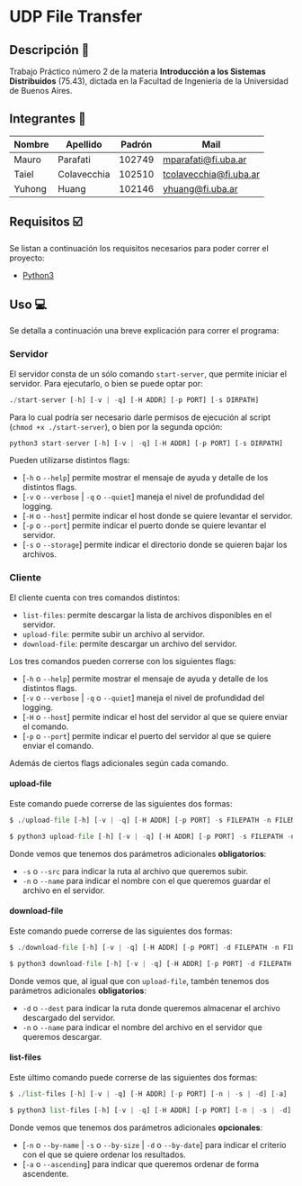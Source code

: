 # UDP File Transfer

## Descripción :book:

Trabajo Práctico número 2 de la materia **Introducción a los Sistemas Distribuidos** (75.43), dictada en la Facultad de Ingeniería de la Universidad de Buenos Aires.

## Integrantes :busts_in_silhouette:

| Nombre | Apellido    | Padrón | Mail                   |
| ------ | ----------- | ------ | ---------------------- |
| Mauro  | Parafati    | 102749 | mparafati@fi.uba.ar    |
| Taiel  | Colavecchia | 102510 | tcolavecchia@fi.uba.ar |
| Yuhong | Huang       | 102146 | yhuang@fi.uba.ar       |

## Requisitos :ballot_box_with_check:

Se listan a continuación los requisitos necesarios para poder correr el proyecto:

-   [Python3](https://www.python.org/downloads/)

## Uso :computer:

Se detalla a continuación una breve explicación para correr el programa:

### Servidor

El servidor consta de un sólo comando `start-server`, que permite iniciar el servidor. Para ejecutarlo, o bien se puede optar por:

```python
./start-server [-h] [-v | -q] [-H ADDR] [-p PORT] [-s DIRPATH]
```

Para lo cual podría ser necesario darle permisos de ejecución al script (`chmod +x ./start-server`), o bien por la segunda opción:

```python
python3 start-server [-h] [-v | -q] [-H ADDR] [-p PORT] [-s DIRPATH]
```

Pueden utilizarse distintos flags:

-   [`-h` o `--help`] permite mostrar el mensaje de ayuda y detalle de los distintos flags.
-   [`-v` o `--verbose` | `-q` o `--quiet`] maneja el nivel de profundidad del logging.
-   [`-H` o `--host`] permite indicar el host donde se quiere levantar el servidor.
-   [`-p` o `--port`] permite indicar el puerto donde se quiere levantar el servidor.
-   [`-s` o `--storage`] permite indicar el directorio donde se quieren bajar los archivos.

### Cliente

El cliente cuenta con tres comandos distintos:

-   `list-files`: permite descargar la lista de archivos disponibles en el servidor.
-   `upload-file`: permite subir un archivo al servidor.
-   `download-file`: permite descargar un archivo del servidor.

Los tres comandos pueden correrse con los siguientes flags:

-   [`-h` o `--help`] permite mostrar el mensaje de ayuda y detalle de los distintos flags.
-   [`-v` o `--verbose` | `-q` o `--quiet`] maneja el nivel de profundidad del logging.
-   [`-H` o `--host`] permite indicar el host del servidor al que se quiere enviar el comando.
-   [`-p` o `--port`] permite indicar el puerto del servidor al que se quiere enviar el comando.

Además de ciertos flags adicionales según cada comando.

#### upload-file

Este comando puede correrse de las siguientes dos formas:

```python
$ ./upload-file [-h] [-v | -q] [-H ADDR] [-p PORT] -s FILEPATH -n FILENAME
```

```python
$ python3 upload-file [-h] [-v | -q] [-H ADDR] [-p PORT] -s FILEPATH -n FILENAME
```

Donde vemos que tenemos dos parámetros adicionales **obligatorios**:

-   `-s` o `--src` para indicar la ruta al archivo que queremos subir.
-   `-n` o `--name` para indicar el nombre con el que queremos guardar el archivo en el servidor.

#### download-file

Este comando puede correrse de las siguientes dos formas:

```python
$ ./download-file [-h] [-v | -q] [-H ADDR] [-p PORT] -d FILEPATH -n FILENAME
```

```python
$ python3 download-file [-h] [-v | -q] [-H ADDR] [-p PORT] -d FILEPATH -n FILENAME
```

Donde vemos que, al igual que con `upload-file`, tambén tenemos dos parámetros adicionales **obligatorios**:

-   `-d` o `--dest` para indicar la ruta donde queremos almacenar el archivo descargado del servidor.
-   `-n` o `--name` para indicar el nombre del archivo en el servidor que queremos descargar.

#### list-files

Este último comando puede correrse de las siguientes dos formas:

```python
$ ./list-files [-h] [-v | -q] [-H ADDR] [-p PORT] [-n | -s | -d] [-a]
```

```python
$ python3 list-files [-h] [-v | -q] [-H ADDR] [-p PORT] [-n | -s | -d] [-a]
```

Donde vemos que tenemos dos parámetros adicionales **opcionales**:

-   [`-n` o `--by-name` | `-s` o `--by-size` | `-d` o `--by-date`] para indicar el criterio con el que se quiere ordenar los resultados.
-   [`-a` o `--ascending`] para indicar que queremos ordenar de forma ascendente.
